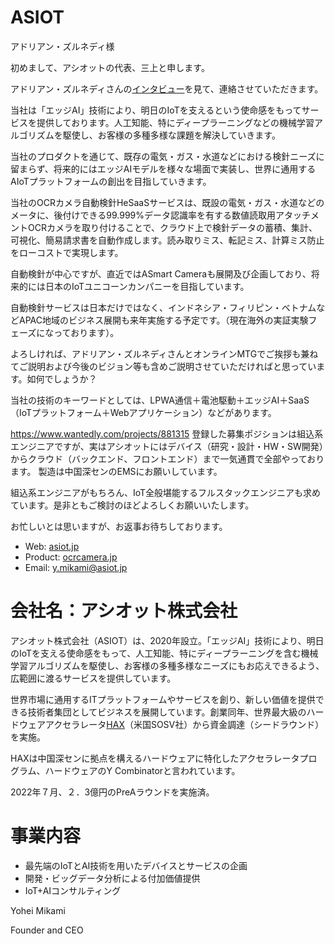 # ASIOT

アドリアン・ズルネディ様

初めまして、アシオットの代表、三上と申します。

アドリアン・ズルネディさんの[インタビュー](https://atmarkit.itmedia.co.jp/ait/articles/2112/24/news008.html)を見て、連絡させていただきます。

当社は「エッジAI」技術により、明日のIoTを支えるという使命感をもってサービスを提供しております。人工知能、特にディープラーニングなどの機械学習アルゴリズムを駆使し、お客様の多種多様な課題を解決していきます。

当社のプロダクトを通じて、既存の電気・ガス・水道などにおける検針ニーズに留まらず、将来的にはエッジAIモデルを様々な場面で実装し、世界に通用するAIoTプラットフォームの創出を目指していきます。

当社のOCRカメラ自動検針HeSaaSサービスは、既設の電気・ガス・水道などのメータに、後付けできる99.999%データ認識率を有する数値読取用アタッチメントOCRカメラを取り付けることで、クラウド上で検針データの蓄積、集計、可視化、簡易請求書を自動作成します。読み取りミス、転記ミス、計算ミス防止をローコストで実現します。

自動検針が中心ですが、直近ではASmart Cameraも展開及び企画しており、将来的には日本のIoTユニコーンカンパニーを目指しています。

自動検針サービスは日本だけではなく、インドネシア・フィリピン・ベトナムなどAPAC地域のビジネス展開も来年実施する予定です。（現在海外の実証実験フェーズになっております）。


よろしければ、アドリアン・ズルネディさんとオンラインMTGでご挨拶も兼ねてご説明および今後のビジョン等も含めご説明させていただければと思っています。如何でしょうか？

当社の技術のキーワードとしては、LPWA通信＋電池駆動＋エッジAI＋SaaS（IoTプラットフォーム＋Webアプリケーション）などがあります。

https://www.wantedly.com/projects/881315
登録した募集ポジションは組込系エンジニアですが、実はアシオットにはデバイス（研究・設計・HW・SW開発）からクラウド（バックエンド、フロントエンド）まで一気通貫で全部やっております。
製造は中国深センのEMSにお願いしています。

組込系エンジニアがもちろん、IoT全般堪能するフルスタックエンジニアも求めています。是非ともご検討のほどよろしくお願いいたします。

お忙しいとは思いますが、お返事お待ちしております。

* Web: [asiot.jp](https://www.asiot.jp/)
* Product: [ocrcamera.jp](https://ocrcamera.jp/)
* Email: [y.mikami@asiot.jp](y.mikami@asiot.jp)


# 会社名：アシオット株式会社

  アシオット株式会社（ASIOT）は、2020年設立。「エッジAI」技術により、明日のIoTを⽀える使命感をもって、⼈⼯知能、特にディープラーニングを含む機械学習アルゴリズムを駆使し、お客様の多種多様なニーズにもお応えできるよう、広範囲に渡るサービスを提供しています。 

  世界市場に通⽤するITプラットフォームやサービスを創り、新しい価値を提供できる技術者集団としてビジネスを展開しています。創業同年、世界最⼤級のハードウェアアクセラレータ[HAX](https://hax.co/)（米国SOSV社）から資⾦調達（シードラウンド）を実施。
  
  HAXは中国深センに拠点を構えるハードウェアに特化したアクセラレータプログラム、ハードウェアのY Combinatorと言われています。
  
  2022年７月、２．3億円のPreAラウンドを実施済。

# 事業内容 

* 最先端のIoTとAI技術を用いたデバイスとサービスの企画
* 開発・ビッグデータ分析による付加価値提供
* IoT+AIコンサルティング

Yohei Mikami

Founder and CEO
